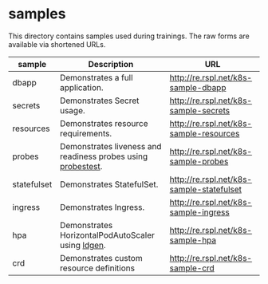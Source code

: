 # samples

This directory contains samples used during trainings. The raw forms are available via shortened URLs.

|sample|Description|URL|
|---|---|---|
|dbapp|Demonstrates a full application.|http://re.rspl.net/k8s-sample-dbapp|
|secrets|Demonstrates Secret usage.|http://re.rspl.net/k8s-sample-secrets|
|resources|Demonstrates resource requirements.|http://re.rspl.net/k8s-sample-resources|
|probes|Demonstrates liveness and readiness probes using [probestest](https://github.com/rajch/ttws).|http://re.rspl.net/k8s-sample-probes|
|statefulset|Demonstrates StatefulSet.|http://re.rspl.net/k8s-sample-statefulset|
|ingress|Demonstrates Ingress.|http://re.rspl.net/k8s-sample-ingress|
|hpa|Demonstrates HorizontalPodAutoScaler using [ldgen](https://github.com/rajch/ttws).|http://re.rspl.net/k8s-sample-hpa|
|crd|Demonstrates custom resource definitions|http://re.rspl.net/k8s-sample-crd|

